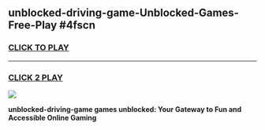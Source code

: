 
## unblocked-driving-game-Unblocked-Games-Free-Play #4fscn
<h3>
<a href="https://us.freeplayer.one?title=unblocked-driving-game&ref=9M">CLICK TO PLAY</a></h3>
<hr>

<h3>
<a href="https://us.freeplayer.one?title=unblocked-driving-game&ref=9M">CLICK 2 PLAY</a>
  
</h3>

<a href="https://us.freeplayer.one?title=unblocked-driving-game&ref=9M"><img src="https://clearcache.store/games.png"></a>


**unblocked-driving-game games unblocked: Your Gateway to Fun and Accessible Online Gaming**

